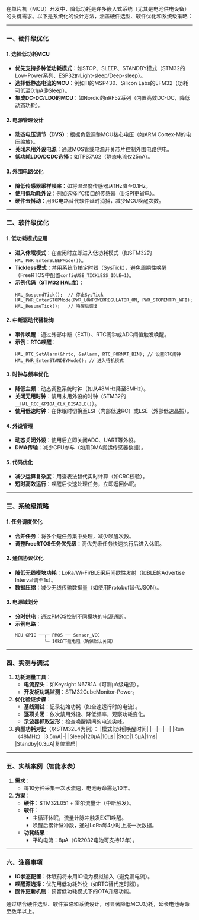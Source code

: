 在单片机（MCU）开发中，降低功耗是许多嵌入式系统（尤其是电池供电设备）的关键需求。以下是系统化的设计方法，涵盖硬件选型、软件优化和系统级策略：

---

### **一、硬件级优化**

#### 1. **选择低功耗MCU**

- **优先支持多种低功耗模式**：如STOP、SLEEP、STANDBY模式（STM32的Low-Power系列、ESP32的Light-sleep/Deep-sleep）。
- **选择低静态电流的MCU**：例如TI的MSP430、Silicon Labs的EFM32（功耗可低至0.1μA@Sleep）。
- **集成DC-DC/LDO的MCU**：如Nordic的nRF52系列（内置高效DC-DC，降低动态功耗）。

#### 2. **电源管理设计**

- **动态电压调节（DVS）**：根据负载调整MCU核心电压（如ARM Cortex-M的电压缩放）。
- **关闭未用外设电源**：通过MOS管或电源开关芯片控制外围电路供电。
- **低功耗LDO/DCDC选择**：如TPS7A02（静态电流仅25nA）。

#### 3. **外围电路优化**

- **降低传感器采样频率**：如将温湿度传感器从1Hz降至0.1Hz。
- **使用低功耗外设**：例如选择I²C接口的传感器（比SPI更省电）。
- **硬件去抖动**：用RC电路替代软件延时消抖，减少MCU唤醒次数。

---

### **二、软件级优化**

#### 1. **低功耗模式应用**

- **进入休眠模式**：在空闲时立即进入低功耗模式（如STM32的`HAL_PWR_EnterSLEEPMode()`）。
- **Tickless模式**：禁用系统节拍定时器（SysTick），避免周期性唤醒（FreeRTOS中配置`configUSE_TICKLESS_IDLE=1`）。
- **示例代码（STM32 HAL库）**：
  ```c_cpp
  HAL_SuspendTick();  // 停止SysTick
  HAL_PWR_EnterSTOPMode(PWR_LOWPOWERREGULATOR_ON, PWR_STOPENTRY_WFI);
  HAL_ResumeTick();   // 唤醒后恢复
  ```

#### 2. **中断驱动代替轮询**

- **事件唤醒**：通过外部中断（EXTI）、RTC闹钟或ADC阈值触发唤醒。
- **示例：RTC唤醒**：
  ```c_cpp
  HAL_RTC_SetAlarm(&hrtc, &sAlarm, RTC_FORMAT_BIN); // 设置RTC闹钟
  HAL_PWR_EnterSTANDBYMode(); // 进入待机模式
  ```

#### 3. **时钟与频率优化**

- **降低主频**：动态调整系统时钟（如从48MHz降至8MHz）。
- **关闭无用时钟**：禁用未用外设的时钟（STM32的`__HAL_RCC_GPIOA_CLK_DISABLE()`）。
- **使用低速时钟**：在休眠时切换至LSI（内部低速RC）或LSE（外部低速晶振）。

#### 4. **外设管理**

- **动态关闭外设**：使用后立即关闭ADC、UART等外设。
- **DMA传输**：减少CPU参与（如用DMA搬运传感器数据）。

#### 5. **代码优化**

- **减少运算复杂度**：用查表法替代实时计算（如CRC校验）。
- **短时高效运行**：唤醒后快速处理任务，立即返回休眠。

---

### **三、系统级策略**

#### 1. **任务调度优化**

- **合并任务**：将多个短任务集中处理，减少唤醒次数。
- **调整FreeRTOS任务优先级**：高优先级任务快速执行后进入休眠。

#### 2. **通信协议优化**

- **降低无线模块功耗**：LoRa/Wi-Fi/BLE采用间歇性发射（如BLE的Advertise Interval调至1s）。
- **数据压缩**：减少无线传输数据量（如使用Protobuf替代JSON）。

#### 3. **电源域划分**

- **分时供电**：通过PMOS控制不同模块的电源通断。
- **示例电路**：
  ```plaintext
  MCU GPIO ──┬─ PMOS ── Sensor_VCC
             └─ 10kΩ下拉电阻（确保默认关闭）
  ```

---

### **四、实测与调试**

1. **功耗测量工具**：
   - **电流探头**：如Keysight N6781A（可测μA级电流）。
   - **开发板功耗监测**：STM32CubeMonitor-Power。
2. **优化验证步骤**：
   - **基线测试**：记录初始功耗（如全速运行时的电流）。
   - **逐项关闭**：依次禁用外设、降低频率，观察功耗变化。
   - **示波器抓取波形**：检查唤醒期间的电流尖峰。
3. **典型功耗对比**（以STM32L4为例）：
   |模式|功耗|唤醒时间|
   |--|--|--|
   |Run（48MHz）|3.5mA|-|
   |Sleep|120μA|10μs|
   |Stop|1.5μA|1ms|
   |Standby|0.3μA|复位重启|

---

### **五、实战案例（智能水表）**

1. **需求**：
   - 每10分钟采集一次水流速，电池寿命需达10年。
2. **方案**：
   - **硬件**：STM32L051 + 霍尔流量计（中断触发）。
   - **软件**：
     - 主循环休眠，流量计脉冲触发EXTI唤醒。
     - 唤醒后累计脉冲数，通过LoRa每4小时上报一次数据。
   - **功耗结果**：
     - 平均电流：8μA（CR2032电池可支持12年）。

---

### **六、注意事项**

- **IO状态配置**：休眠前将未用IO设为模拟输入（避免漏电流）。
- **唤醒源选择**：优先用低功耗外设（如RTC替代定时器）。
- **固件更新机制**：预留低功耗模式下的OTA升级功能。

通过结合硬件选型、软件策略和系统设计，可显著降低MCU功耗，延长电池寿命至数年以上。
